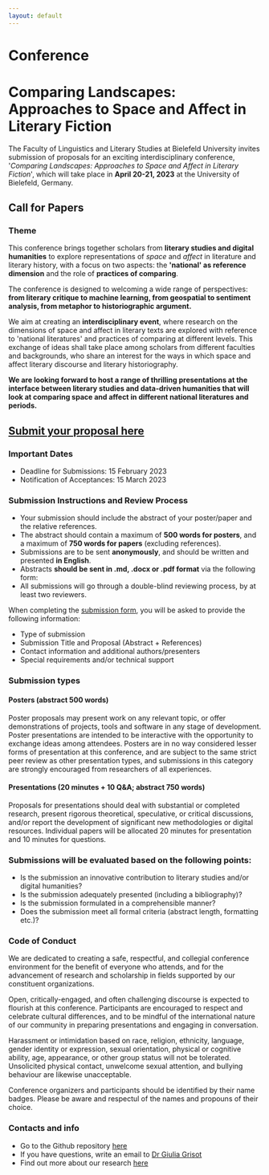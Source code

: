 ```yaml
---
layout: default
---
```


# Conference
# Comparing Landscapes: Approaches to Space and Affect in Literary Fiction

The Faculty of Linguistics and Literary Studies at Bielefeld University invites submission of proposals for an exciting interdisciplinary conference, '*Comparing Landscapes: Approaches to Space and Affect in Literary Fiction*', which will take place in **April 20-21, 2023** at the University of Bielefeld, Germany.

## Call for Papers

### Theme 

This conference brings together scholars from **literary studies and digital humanities** to explore representations of *space* and *affect* in literature and literary history, with a focus on two aspects: the **'national' as reference dimension** and the role of **practices of comparing**.

The conference is designed to welcoming a wide range of perspectives: **from literary critique to machine learning, from geospatial to sentiment analysis, from metaphor to historiographic argument.**

We aim at creating an **interdisciplinary event**, where research on the dimensions of space and affect in literary texts are explored with reference to 'national literatures' and practices of comparing at different levels.
This exchange of ideas shall take place among scholars from different faculties and backgrounds, who share an interest for the ways in which space and affect literary discourse and literary historiography.

**We are looking forward to host a range of thrilling presentations at the interface between literary studies and data-driven humanities that will look at comparing space and affect in different national literatures and periods.**


## [**Submit your proposal here**](https://forms.gle/3FUn59ime3xMQV5X9)


### Important Dates
- Deadline for Submissions: 15 February 2023
- Notification of Acceptances: 15 March 2023

### Submission Instructions and Review Process

- Your submission should include the abstract of your poster/paper and the relative references.
- The abstract should contain a maximum of **500 words for posters**, and a maximum of **750 words for papers** (excluding references).
- Submissions are to be sent **anonymously**, and should be written and presented **in English**.
- Abstracts **should be sent in .md, .docx or .pdf format** via the following form: 
- All submissions will go through a double-blind reviewing process, by at least two reviewers.

When completing the [submission form](https://forms.gle/3FUn59ime3xMQV5X9), you will be asked to provide the following information:

- Type of submission
- Submission Title and Proposal (Abstract + References)
- Contact information and additional authors/presenters
- Special requirements and/or technical support

### Submission types

#### Posters (abstract 500 words) 

Poster proposals may present work on any relevant topic, or offer demonstrations of projects, tools and software in any stage of development. Poster presentations are intended to be interactive with the opportunity to exchange ideas among attendees.
Posters are in no way considered lesser forms of presentation at this conference, and are subject to the same strict peer review as other presentation types, and submissions in this category are strongly encouraged from researchers of all experiences.

#### Presentations (20 minutes + 10 Q&A; abstract 750 words)
Proposals for presentations should deal with substantial or completed research, present rigorous theoretical, speculative, or critical discussions, and/or report the development of significant new methodologies or digital resources. Individual papers will be allocated 20 minutes for presentation and 10 minutes for questions.

### Submissions will be evaluated based on the following points:
- Is the submission an innovative contribution to literary studies and/or digital humanities?
- Is the submission adequately presented (including a bibliography)? 
- Is the submission formulated in a comprehensible manner? 
- Does the submission meet all formal criteria (abstract length, formatting etc.)?

### Code of Conduct

We are dedicated to creating a safe, respectful, and collegial conference environment for the benefit of everyone who attends, and for the advancement of research and scholarship in fields supported by our constituent organizations.

Open, critically-engaged, and often challenging discourse is expected to flourish at this conference. Participants are encouraged to respect and celebrate cultural differences, and to be mindful of the international nature of our community in preparing presentations and engaging in conversation.

Harassment or intimidation based on race, religion, ethnicity, language, gender identity or expression, sexual orientation, physical or cognitive ability, age, appearance, or other group status will not be tolerated.
Unsolicited physical contact, unwelcome sexual attention, and bullying behaviour are likewise unacceptable.

Conference organizers and participants should be identified by their name badges. Please be aware and respectul of the names and propouns of their choice.


### Contacts and info

- Go to the Github repository [here](https://github.com/comparing-landscapes/comparing-landscapes.github.io)
- If you have questions, write an email to [Dr Giulia Grisot](mailto:giulia.grisot@uni-bielefeld.de)
- Find out more about our research [here](https://mountain-sentiment.github.io)
